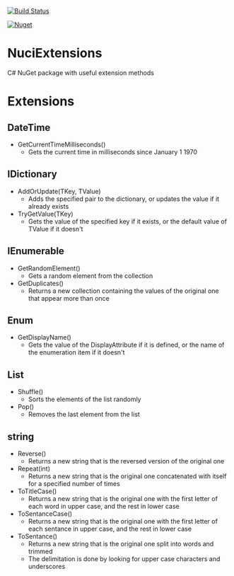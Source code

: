 [![Build Status](https://travis-ci.com/hmlendea/nuciextensions.svg?branch=master)](https://travis-ci.com/hmlendea/nuciextensions)

[![Nuget](https://img.shields.io/nuget/v/NuciExtensions.svg)](https://www.nuget.org/packages/NuciExtensions/)

# NuciExtensions
C# NuGet package with useful extension methods

# Extensions

## DateTime
  - GetCurrentTimeMilliseconds()
    - Gets the current time in milliseconds since January 1 1970

## IDictionary

  - AddOrUpdate(TKey, TValue)
    - Adds the specified pair to the dictionary, or updates the value if it already exists
  - TryGetValue(TKey)
    - Gets the value of the specified key if it exists, or the default value of TValue if it doesn't

## IEnumerable

  - GetRandomElement()
    - Gets a random element from the collection
  - GetDuplicates()
    - Returns a new collection containing the values of the original one that appear more than once

## Enum

  - GetDisplayName()
    - Gets the value of the DisplayAttribute if it is defined, or the name of the enumeration item if it doesn't

## List

  - Shuffle()
    - Sorts the elements of the list randomly
  - Pop()
    - Removes the last element from the list

## string

  - Reverse()
    - Returns a new string that is the reversed version of the original one
  - Repeat(int)
    - Returns a new string that is the original one concatenated with itself for a specified number of times
  - ToTitleCase()
    - Returns a new string that is the original one with the first letter of each word in upper case, and the rest in lower case
  - ToSentanceCase()
    - Returns a new string that is the original one with the first letter of each sentance in upper case, and the rest in lower case
  - ToSentance()
    - Returns a new string that is the original one split into words and trimmed
    - The delimitation is done by looking for upper case characters and underscores
